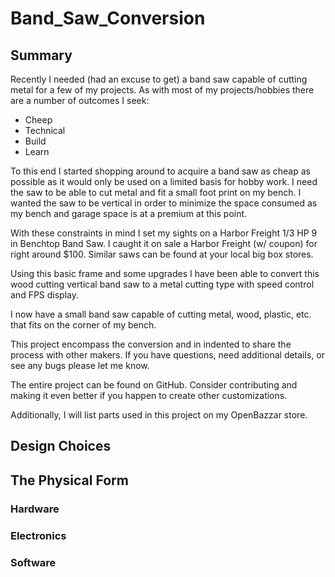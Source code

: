 # Band_Saw_Conversion

## Summary
Recently I needed (had an excuse to get) a band saw capable of cutting metal for a few of my projects. As with most of my projects/hobbies there are a number of outcomes I seek:

* Cheep
* Technical
* Build
* Learn

To this end I started shopping around to acquire a band saw as cheap as possible as it would only be used on a limited basis for hobby work. I need the saw to be able to cut metal and fit a small foot print on my bench. I wanted the saw to be vertical in order to minimize the space consumed as my bench and garage space is at a premium at this point.

With these constraints in mind I set my sights on a Harbor Freight 1/3 HP 9 in Benchtop Band Saw. I caught it on sale a Harbor Freight (w/ coupon) for right around $100. Similar saws can be found at your local big box stores.

Using this basic frame and some upgrades I have been able to convert this wood cutting vertical band saw to a metal cutting type with speed control and FPS display.

I now have a small band saw capable of cutting metal, wood, plastic, etc. that fits on the corner of my bench.

This project encompass the conversion and in indented to share the process with other makers. If you have questions, need additional details, or see any bugs please let me know.

The entire project can be found on GitHub. Consider contributing and making it even better if you happen to create other customizations.

Additionally, I will list parts used in this project on my OpenBazzar store.

## Design Choices

## The Physical Form

### Hardware

### Electronics

### Software
